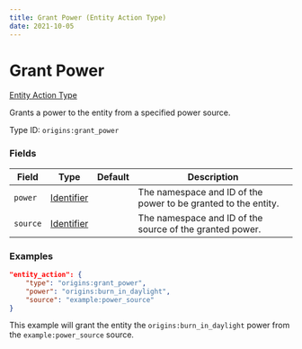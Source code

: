 ```yaml
---
title: Grant Power (Entity Action Type)
date: 2021-10-05
---
```


# Grant Power

[Entity Action Type](../entity_action_types.md)

Grants a power to the entity from a specified power source.

Type ID: `origins:grant_power`


### Fields

Field | Type | Default | Description
------|------|---------|-------------
`power` | [Identifier](../data_types/identifier.md) | | The namespace and ID of the power to be granted to the entity.
`source` | [Identifier](../data_types/identifier.md) | | The namespace and ID of the source of the granted power.


### Examples

```json
"entity_action": {
    "type": "origins:grant_power",
    "power": "origins:burn_in_daylight",
    "source": "example:power_source"
}
```

This example will grant the entity the `origins:burn_in_daylight` power from the `example:power_source` source.
